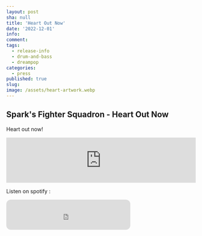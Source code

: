 ```yaml
---
layout: post
sha: null
title: 'Heart Out Now'
date: '2022-12-01'
info: 
comment: 
tags:
  - release-info
  - drum-and-bass
  - dreampop
categories:
  - press
published: true
slug: 
image: /assets/heart-artwork.webp
---
```




## Spark's Fighter Squadron - Heart Out Now

Heart out now!
<iframe style="border: 0; width: 100%; height: 120px;" src="https://bandcamp.com/EmbeddedPlayer/album=3949055209/size=large/bgcol=333333/linkcol=0f91ff/tracklist=false/artwork=small/transparent=true/" seamless><a href="https://sparkdnb.bandcamp.com/album/heart-single-2022-late">Heart (Single 2022 Late) by SFSQ</a></iframe>

Listen on spotify :
<iframe style="border-radius:12px" src="https://open.spotify.com/embed/album/3OLptrFkuuS4ouPTNWoAol?utm_source=generator&theme=0" width="330" height="80" frameBorder="0" allowfullscreen="" allow="autoplay; clipboard-write; encrypted-media; fullscreen; picture-in-picture" loading="lazy"></iframe>